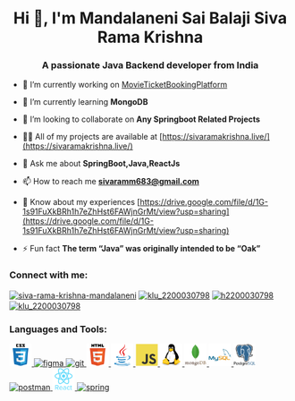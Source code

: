 <h1 align="center">Hi 👋, I'm Mandalaneni Sai Balaji Siva Rama Krishna</h1>
<h3 align="center">A passionate Java Backend developer from India</h3>

- 🔭 I’m currently working on [MovieTicketBookingPlatform](https://github.com/RamaKrishna3008/MovieTicketBookingPlatform)

- 🌱 I’m currently learning **MongoDB**

- 👯 I’m looking to collaborate on **Any Springboot Related Projects**

- 👨‍💻 All of my projects are available at [https://sivaramakrishna.live/](https://sivaramakrishna.live/)

- 💬 Ask me about **SpringBoot,Java,ReactJs**

- 📫 How to reach me **sivaramm683@gmail.com**

- 📄 Know about my experiences [https://drive.google.com/file/d/1G-1s91FuXkBRh1h7eZhHst6FAWjnGrMt/view?usp=sharing](https://drive.google.com/file/d/1G-1s91FuXkBRh1h7eZhHst6FAWjnGrMt/view?usp=sharing)

- ⚡ Fun fact **The term “Java” was originally intended to be “Oak”**

<h3 align="left">Connect with me:</h3>
<p align="left">
<a href="https://linkedin.com/in/siva-rama-krishna-mandalaneni" target="blank"><img align="center" src="https://raw.githubusercontent.com/rahuldkjain/github-profile-readme-generator/master/src/images/icons/Social/linked-in-alt.svg" alt="siva-rama-krishna-mandalaneni" height="30" width="40" /></a>
<a href="https://www.codechef.com/users/klu_2200030798" target="blank"><img align="center" src="https://cdn.jsdelivr.net/npm/simple-icons@3.1.0/icons/codechef.svg" alt="klu_2200030798" height="30" width="40" /></a>
<a href="https://www.hackerrank.com/h2200030798" target="blank"><img align="center" src="https://raw.githubusercontent.com/rahuldkjain/github-profile-readme-generator/master/src/images/icons/Social/hackerrank.svg" alt="h2200030798" height="30" width="40" /></a>
<a href="https://www.leetcode.com/klu_2200030798" target="blank"><img align="center" src="https://raw.githubusercontent.com/rahuldkjain/github-profile-readme-generator/master/src/images/icons/Social/leet-code.svg" alt="klu_2200030798" height="30" width="40" /></a>
</p>

<h3 align="left">Languages and Tools:</h3>
<p align="left"> <a href="https://www.w3schools.com/css/" target="_blank" rel="noreferrer"> <img src="https://raw.githubusercontent.com/devicons/devicon/master/icons/css3/css3-original-wordmark.svg" alt="css3" width="40" height="40"/> </a> <a href="https://www.figma.com/" target="_blank" rel="noreferrer"> <img src="https://www.vectorlogo.zone/logos/figma/figma-icon.svg" alt="figma" width="40" height="40"/> </a> <a href="https://git-scm.com/" target="_blank" rel="noreferrer"> <img src="https://www.vectorlogo.zone/logos/git-scm/git-scm-icon.svg" alt="git" width="40" height="40"/> </a> <a href="https://www.w3.org/html/" target="_blank" rel="noreferrer"> <img src="https://raw.githubusercontent.com/devicons/devicon/master/icons/html5/html5-original-wordmark.svg" alt="html5" width="40" height="40"/> </a> <a href="https://www.java.com" target="_blank" rel="noreferrer"> <img src="https://raw.githubusercontent.com/devicons/devicon/master/icons/java/java-original.svg" alt="java" width="40" height="40"/> </a> <a href="https://developer.mozilla.org/en-US/docs/Web/JavaScript" target="_blank" rel="noreferrer"> <img src="https://raw.githubusercontent.com/devicons/devicon/master/icons/javascript/javascript-original.svg" alt="javascript" width="40" height="40"/> </a> <a href="https://www.linux.org/" target="_blank" rel="noreferrer"> <img src="https://raw.githubusercontent.com/devicons/devicon/master/icons/linux/linux-original.svg" alt="linux" width="40" height="40"/> </a> <a href="https://www.mongodb.com/" target="_blank" rel="noreferrer"> <img src="https://raw.githubusercontent.com/devicons/devicon/master/icons/mongodb/mongodb-original-wordmark.svg" alt="mongodb" width="40" height="40"/> </a> <a href="https://www.mysql.com/" target="_blank" rel="noreferrer"> <img src="https://raw.githubusercontent.com/devicons/devicon/master/icons/mysql/mysql-original-wordmark.svg" alt="mysql" width="40" height="40"/> </a> <a href="https://www.postgresql.org" target="_blank" rel="noreferrer"> <img src="https://raw.githubusercontent.com/devicons/devicon/master/icons/postgresql/postgresql-original-wordmark.svg" alt="postgresql" width="40" height="40"/> </a> <a href="https://postman.com" target="_blank" rel="noreferrer"> <img src="https://www.vectorlogo.zone/logos/getpostman/getpostman-icon.svg" alt="postman" width="40" height="40"/> </a> <a href="https://reactjs.org/" target="_blank" rel="noreferrer"> <img src="https://raw.githubusercontent.com/devicons/devicon/master/icons/react/react-original-wordmark.svg" alt="react" width="40" height="40"/> </a> <a href="https://spring.io/" target="_blank" rel="noreferrer"> <img src="https://www.vectorlogo.zone/logos/springio/springio-icon.svg" alt="spring" width="40" height="40"/> </a> </p>
